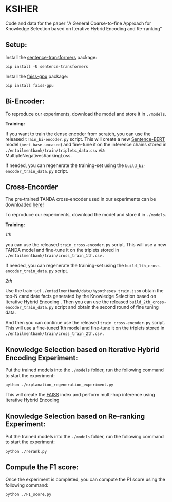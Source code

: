 # KSIHER
Code and data for the paper "A General Coarse-to-fine Approach for Knowledge Selection based on Iterative Hybrid Encoding and Re-ranking"

## Setup:

Install the [sentence-transformers](https://www.sbert.net/) package:

`pip install -U sentence-transformers`

Install the [faiss-gpu](https://pypi.org/project/faiss-gpu/) package:

`pip install faiss-gpu`

## Bi-Encoder:

To reproduce our experiments, download the model and store it in `./models`.

**Training:**

If you want to train the dense encoder from scratch, you can use the released `train_bi-encoder.py` script. This will create a new [Sentence-BERT](https://www.sbert.net/) model (`bert-base-uncased`) and fine-tune it on the inference chains stored in `./entailmentbank/train/triplets_data.csv` via MultipleNegativesRankingLoss.

If needed, you can regenerate the training-set using the `build_bi-encoder_train_data.py` script.

## Cross-Encorder

The pre-trained TANDA cross-encoder used in our experiments can be downloaded [here!](https://d3t7erp6ge410c.cloudfront.net/tanda-aaai-2020/models/tanda_roberta_base_asnq.tar)

To reproduce our experiments, download the model and store it in `./models`.

**Training:**

*1th*

you can use the released `train_cross-encoder.py` script. This will use a new TANDA model and fine-tune it on the triplets stored in `./entailmentbank/train/cross_train_1th.csv` .

If needed, you can regenerate the training-set using the `build_1th_cross-encoder_train_data.py` script.

*2th*

Use the train-set `./entailmentbank/data/hypotheses_train.json` obtain the top-N candidate facts generated by the Knowledge Selection based on Iterative Hybrid Encoding . Then you can use the released `build_2th_cross-encoder_train_data.py` script and obtain the second round of fine tuning data.

And then you can continue use the released `train_cross-encoder.py` script. This will use a fine-tuned 1th model and fine-tune it on the triplets stored in `./entailmentbank/train/cross_train_2th.csv` .

##  Knowledge Selection based on Iterative Hybrid Encoding Experiment:

Put the trained models into the `./models` folder, run the following command to start the experiment:

`python ./explanation_regeneration_experiment.py`

This will create the [FAISS](https://faiss.ai/) index and perform multi-hop inference using Iterative Hybrid Encoding

##  Knowledge Selection based on Re-ranking Experiment:

Put the trained models into the `./models` folder, run the following command to start the experiment:

`python ./rerank.py`

##  Compute the F1 score:

Once the experiment is completed, you can compute the F1 score using the following command:

`python ./F1_score.py`
